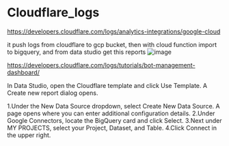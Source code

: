# Cloudflare_logs

https://developers.cloudflare.com/logs/analytics-integrations/google-cloud

it push logs from cloudflare to gcp bucket, then with cloud function import to bigquery, and from data studio get this reports
![image](https://user-images.githubusercontent.com/46847735/110076547-ac167f80-7daa-11eb-8443-d50ca2dfcc16.png)

https://developers.cloudflare.com/logs/tutorials/bot-management-dashboard/


In Data Studio, open the Cloudflare template and click Use Template. A Create new report dialog opens.

1.Under the New Data Source dropdown, select Create New Data Source. A page opens where you can enter additional configuration details.
2.Under Google Connectors, locate the BigQuery card and click Select.
3.Next under MY PROJECTS, select your Project, Dataset, and Table.
4.Click Connect in the upper right.
